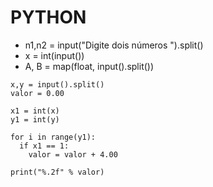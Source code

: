 # PYTHON

- n1,n2 = input("Digite dois números ").split()
- x = int(input())
- A, B = map(float, input().split())
```
x,y = input().split()
valor = 0.00   

x1 = int(x)
y1 = int(y)

for i in range(y1):
  if x1 == 1:
    valor = valor + 4.00
  
print("%.2f" % valor)
```
